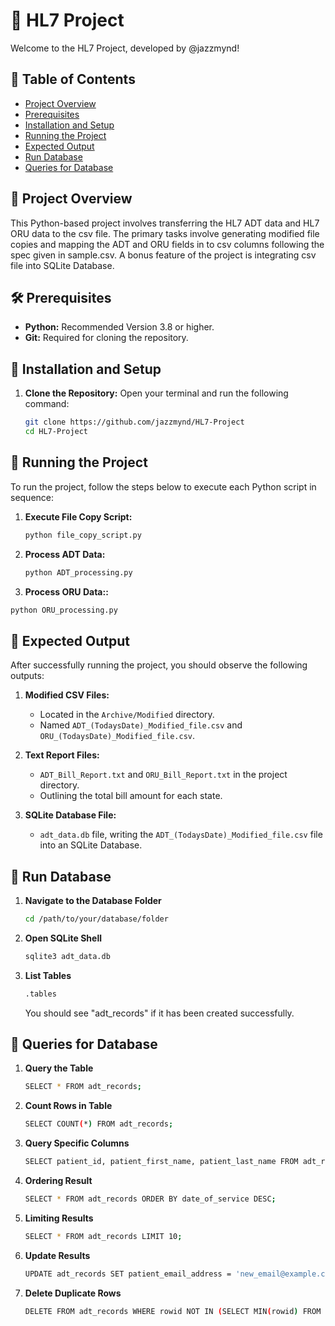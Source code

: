 # 🌟 HL7 Project

Welcome to the HL7 Project, developed by @jazzmynd! 

## 📌 Table of Contents

- [Project Overview](#-project-overview)
- [Prerequisites](#-prerequisites)
- [Installation and Setup](#-installation-and-setup)
- [Running the Project](#-running-the-project)
- [Expected Output](#-expected-output)
- [Run Database](#-run-database)
- [Queries for Database](#-queries-for-database)

## 📘 Project Overview

This Python-based project involves transferring the HL7 ADT data and HL7 ORU data to the csv file. The primary tasks involve generating modified file copies and mapping the ADT and ORU fields in to csv columns following the spec given in sample.csv. A bonus feature of the project is integrating csv file into SQLite Database.

## 🛠 Prerequisites

- **Python:** Recommended Version 3.8 or higher.
- **Git:** Required for cloning the repository.

## 🚀 Installation and Setup

1. **Clone the Repository:**
   Open your terminal and run the following command:
   ```bash
   git clone https://github.com/jazzmynd/HL7-Project
   cd HL7-Project

## 🔧 Running the Project

To run the project, follow the steps below to execute each Python script in sequence:

1. **Execute File Copy Script:**
   ```sh
   python file_copy_script.py

2. **Process ADT Data:**
   ```sh
   python ADT_processing.py

3.  **Process ORU Data::**
   ```sh
   python ORU_processing.py
   ```

## 📁 Expected Output

After successfully running the project, you should observe the following outputs:

1. **Modified CSV Files:**
   - Located in the `Archive/Modified` directory.
   - Named `ADT_(TodaysDate)_Modified_file.csv` and `ORU_(TodaysDate)_Modified_file.csv`.

2. **Text Report Files:**
   - `ADT_Bill_Report.txt` and `ORU_Bill_Report.txt` in the project directory.
   - Outlining the total bill amount for each state.

3. **SQLite Database File:**
   - `adt_data.db` file, writing the `ADT_(TodaysDate)_Modified_file.csv` file into an SQLite Database.


## 🌟 Run Database

1. **Navigate to the Database Folder**
   ```sh
   cd /path/to/your/database/folder

2. **Open SQLite Shell**
   ```sh
   sqlite3 adt_data.db

3. **List Tables**
   ```sh
   .tables
   ```
   You should see "adt_records" if it has been created successfully.

## 🌟 Queries for Database

1. **Query the Table**
   ```sh
   SELECT * FROM adt_records;
   ```

2. **Count Rows in Table**
   ```sh
   SELECT COUNT(*) FROM adt_records;
   ```

3. **Query Specific Columns**
   ```sh
   SELECT patient_id, patient_first_name, patient_last_name FROM adt_records;
   ```

4. **Ordering Result**
   ```sh
   SELECT * FROM adt_records ORDER BY date_of_service DESC;
   ```

5. **Limiting Results**
   ```sh
   SELECT * FROM adt_records LIMIT 10;
   ```

6. **Update Results**
   ```sh
   UPDATE adt_records SET patient_email_address = 'new_email@example.com' WHERE patient_id = 'some_patient_id';
   ```

7. **Delete Duplicate Rows**
   ```sh
   DELETE FROM adt_records WHERE rowid NOT IN (SELECT MIN(rowid) FROM adt_records GROUP BY patient_id);
   ```
